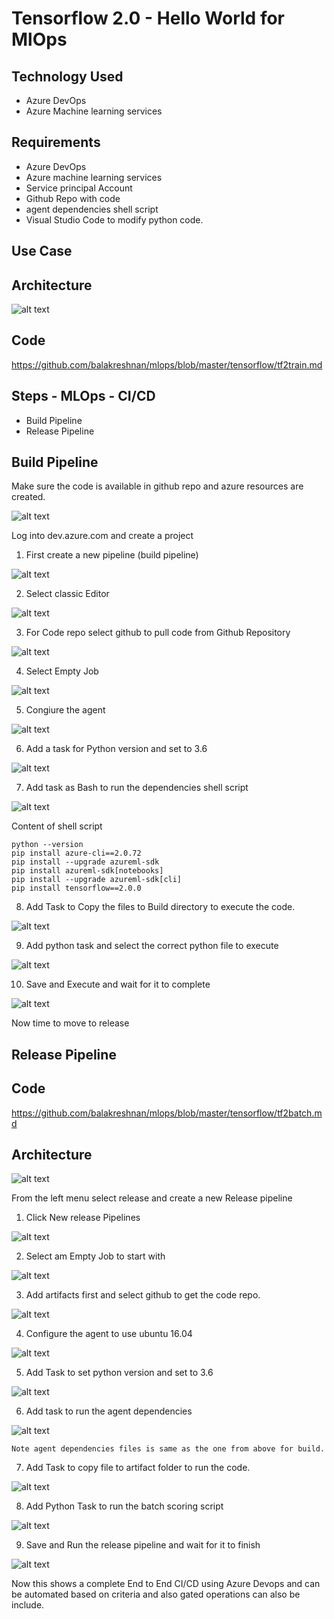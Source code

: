 # Tensorflow 2.0 - Hello World for MlOps

## Technology Used

- Azure DevOps
- Azure Machine learning services

## Requirements

- Azure DevOps
- Azure machine learning services
- Service principal Account
- Github Repo with code
- agent dependencies shell script
- Visual Studio Code to modify python code.

## Use Case

## Architecture

![alt text](https://github.com/balakreshnan/mlops/blob/master/images/tfmlopsflowbuild1.jpg "Architecture")

## Code 

https://github.com/balakreshnan/mlops/blob/master/tensorflow/tf2train.md

## Steps - MLOps - CI/CD

- Build Pipeline
- Release Pipeline

## Build Pipeline

Make sure the code is available in github repo and azure resources are created.

![alt text](https://github.com/balakreshnan/mlops/blob/master/images/tfmlopsflowbuild.jpg "Architecture")

Log into dev.azure.com and create a project

1) First create a new pipeline (build pipeline)

![alt text](https://github.com/balakreshnan/mlops/blob/master/tensorflow/images/tf2build1.jpg "Tensorflow")

2) Select classic Editor

![alt text](https://github.com/balakreshnan/mlops/blob/master/tensorflow/images/tf2build2.jpg "Tensorflow")

3) For Code repo select github to pull code from Github Repository

![alt text](https://github.com/balakreshnan/mlops/blob/master/tensorflow/images/tf2build3.jpg "Tensorflow")

4) Select Empty Job

![alt text](https://github.com/balakreshnan/mlops/blob/master/tensorflow/images/tf2build4.jpg "Tensorflow")

5) Congiure the agent

![alt text](https://github.com/balakreshnan/mlops/blob/master/tensorflow/images/tf2build5.jpg "Tensorflow")

6) Add a task for Python version and set to 3.6

![alt text](https://github.com/balakreshnan/mlops/blob/master/tensorflow/images/tf2build6.jpg "Tensorflow")

7) Add task as Bash to run the dependencies shell script

![alt text](https://github.com/balakreshnan/mlops/blob/master/tensorflow/images/tf2build7.jpg "Tensorflow")

Content of shell script

```
python --version
pip install azure-cli==2.0.72
pip install --upgrade azureml-sdk
pip install azureml-sdk[notebooks]
pip install --upgrade azureml-sdk[cli]
pip install tensorflow==2.0.0
```

8) Add Task to Copy the files to Build directory to execute the code.

![alt text](https://github.com/balakreshnan/mlops/blob/master/tensorflow/images/tf2build8.jpg "Tensorflow")

9) Add python task and select the correct python file to execute

![alt text](https://github.com/balakreshnan/mlops/blob/master/tensorflow/images/tf2build9.jpg "Tensorflow")

10) Save and Execute and wait for it to complete

![alt text](https://github.com/balakreshnan/mlops/blob/master/tensorflow/images/tf2build10.jpg "Tensorflow")

Now time to move to release

## Release Pipeline

## Code

https://github.com/balakreshnan/mlops/blob/master/tensorflow/tf2batch.md

## Architecture

![alt text](https://github.com/balakreshnan/mlops/blob/master/images/tfmlopsflowbuild2.jpg "Architecture")

From the left menu select release and create a new Release pipeline

1) Click New release Pipelines

![alt text](https://github.com/balakreshnan/mlops/blob/master/tensorflow/images/tf2Release1.jpg "Tensorflow")

2) Select am Empty Job to start with

![alt text](https://github.com/balakreshnan/mlops/blob/master/tensorflow/images/tf2Release2.jpg "Tensorflow")

3) Add artifacts first and select github to get the code repo.

![alt text](https://github.com/balakreshnan/mlops/blob/master/tensorflow/images/tf2Release3.jpg "Tensorflow")

4) Configure the agent to use ubuntu 16.04

![alt text](https://github.com/balakreshnan/mlops/blob/master/tensorflow/images/tf2Release4.jpg "Tensorflow")

5) Add Task to set python version and set to 3.6

![alt text](https://github.com/balakreshnan/mlops/blob/master/tensorflow/images/tf2Release5.jpg "Tensorflow")

6) Add task to run the agent dependencies 

![alt text](https://github.com/balakreshnan/mlops/blob/master/tensorflow/images/tf2Release6.jpg "Tensorflow")

```
Note agent dependencies files is same as the one from above for build.
```

7) Add Task to copy file to artifact folder to run the code.

![alt text](https://github.com/balakreshnan/mlops/blob/master/tensorflow/images/tf2Release7.jpg "Tensorflow")

8) Add Python Task to run the batch scoring script

![alt text](https://github.com/balakreshnan/mlops/blob/master/tensorflow/images/tf2Release8.jpg "Tensorflow")

9) Save and Run the release pipeline and wait for it to finish

![alt text](https://github.com/balakreshnan/mlops/blob/master/tensorflow/images/tf2Release9.jpg "Tensorflow")

Now this shows a complete End to End CI/CD using Azure Devops and can be automated based on criteria and also gated operations can also be include.